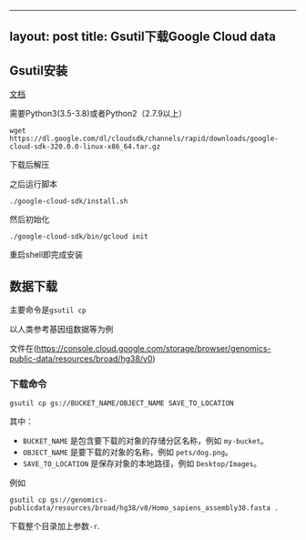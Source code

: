  ---
 layout: post
 title: Gsutil下载Google Cloud data
 ---

## Gsutil安装

[文档](https://cloud.google.com/storage/docs/gsutil_install)



需要Python3(3.5-3.8)或者Python2（2.7.9以上）



```shell
wget https://dl.google.com/dl/cloudsdk/channels/rapid/downloads/google-cloud-sdk-320.0.0-linux-x86_64.tar.gz
```

下载后解压

之后运行脚本

```shell
./google-cloud-sdk/install.sh
```

然后初始化

```shell
./google-cloud-sdk/bin/gcloud init
```

重启shell即完成安装

## 数据下载

主要命令是`gsutil cp`



以人类参考基因组数据等为例

文件在(https://console.cloud.google.com/storage/browser/genomics-public-data/resources/broad/hg38/v0)



### 下载命令

```
gsutil cp gs://BUCKET_NAME/OBJECT_NAME SAVE_TO_LOCATION
```

其中：

- `BUCKET_NAME` 是包含要下载的对象的存储分区名称，例如 `my-bucket`。
- `OBJECT_NAME` 是要下载的对象的名称，例如 `pets/dog.png`。
- `SAVE_TO_LOCATION` 是保存对象的本地路径，例如 `Desktop/Images`。



例如

```shell
gsutil cp gs://genomics-publicdata/resources/broad/hg38/v0/Homo_sapiens_assembly38.fasta .
```

下载整个目录加上参数`-r`.